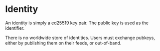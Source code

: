 # Identity

An identity is simply a [ed25519 key pair](http://ed25519.cr.yp.to/). The public key is used as the identifier.

There is no worldwide store of identities. Users must exchange pubkeys, either by publishing them on their feeds, or out-of-band.
